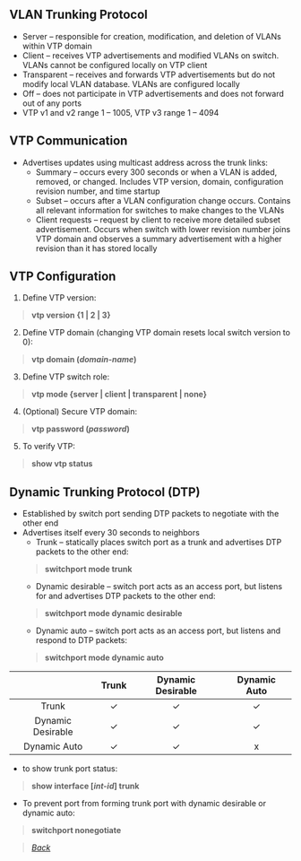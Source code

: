## VLAN Trunking Protocol  
* Server – responsible for creation, modification, and deletion of VLANs within VTP domain  
* Client – receives VTP advertisements and modified VLANs on switch. VLANs cannot be configured locally on VTP client  
* Transparent – receives and forwards VTP advertisements but do not modify local VLAN database. VLANs are configured locally  
* Off – does not participate in VTP advertisements and does not forward out of any ports  
* VTP v1 and v2 range 1 – 1005, VTP v3 range 1 – 4094  


## VTP Communication  
* Advertises updates using multicast address across the trunk links:  
  * Summary – occurs every 300 seconds or when a VLAN is added, removed, or changed. Includes VTP version, domain, configuration revision number, and time startup  
  * Subset – occurs after a VLAN configuration change occurs. Contains all relevant information for switches to make changes to the VLANs  
  * Client requests – request by client to receive more detailed subset advertisement. Occurs when switch with lower revision number joins VTP domain and observes a summary advertisement with a higher revision than it has stored locally  


## VTP Configuration  
1. Define VTP version:  
> **vtp version {1 | 2 | 3}**  
2. Define VTP domain (changing VTP domain resets local switch version to 0):  
> **vtp domain (*domain-name*)**  
3. Define VTP switch role:  
> **vtp mode {server | client | transparent | none}**  
4. (Optional) Secure VTP domain:  
> **vtp password (*password*)**  
5. To verify VTP:  
> **show vtp status**  


## Dynamic Trunking Protocol (DTP)  
* Established by switch port sending DTP packets to negotiate with the other end  
* Advertises itself every 30 seconds to neighbors  
  * Trunk – statically places switch port as a trunk and advertises DTP packets to the other end:  
  > **switchport mode trunk**  
  * Dynamic desirable – switch port acts as an access port, but listens for and advertises DTP packets to the other end:  
  > **switchport mode dynamic desirable**  
  * Dynamic auto – switch port acts as an access port, but listens and respond to DTP packets:  
  > **switchport mode dynamic auto**  
  
|                   | Trunk | Dynamic Desirable | Dynamic Auto |
| :---:             | :---: |   :---:           |   :---:      |
| Trunk             |    ✓  |    ✓             |   ✓          |
| Dynamic Desirable | ✓     |   ✓              |   ✓          |
| Dynamic Auto      | ✓     |   ✓              |      x       |  

* to show trunk port status:  
> **show interface [*int-id*] trunk**  
* To prevent port from forming trunk port with dynamic desirable or dynamic auto:  
> **switchport nonegotiate**  


> *[Back](https://github.com/network-dluong/CCNP-ENCOR/tree/3.0-Infrastructure)*  
